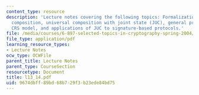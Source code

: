 ```yaml
---
content_type: resource
description: 'Lecture notes covering the following topics: Formalization of Multi-instance
  composition, universal composition with joint state (JUC), general protocols in
  CRS model, and applications of JUC to signature-based protocols.'
file: /media/courses/6-897-selected-topics-in-cryptography-spring-2004/9674dbff89bd68b729f3b23ede84bd75_l13_14.pdf
file_type: application/pdf
learning_resource_types:
- Lecture Notes
ocw_type: OCWFile
parent_title: Lecture Notes
parent_type: CourseSection
resourcetype: Document
title: l13_14.pdf
uid: 9674dbff-89bd-68b7-29f3-b23ede84bd75
---
```


